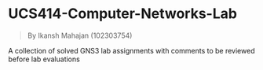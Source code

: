 # UCS414-Computer-Networks-Lab

> By Ikansh Mahajan (102303754)

A collection of solved GNS3 lab assignments with comments to be reviewed before lab evaluations
